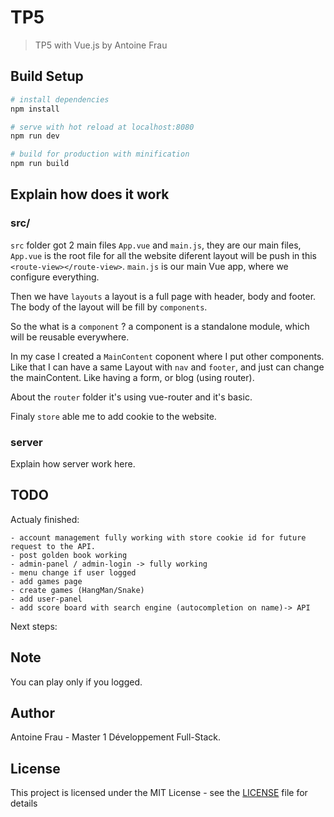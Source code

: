 # TP5

> TP5 with Vue.js by Antoine Frau


## Build Setup

``` bash
# install dependencies
npm install

# serve with hot reload at localhost:8080
npm run dev

# build for production with minification
npm run build
```

## Explain how does it work

### src/

`src` folder got 2 main files `App.vue` and `main.js`, they are our main files, `App.vue` is the root file for all the website diferent layout will be push in this `<route-view></route-view>`. `main.js` is our main Vue app, where we configure everything.

Then we have `layouts` a layout is a full page with header, body and footer.
The body of the layout will be fill by `components`.

So the what is a `component` ? a component is a standalone module, which will be reusable everywhere.

In my case I created a `MainContent` coponent where I put other components. Like that I can have a same Layout with `nav` and `footer`, and just can change the mainContent.
Like having a form, or blog (using router).

About the `router` folder it's using vue-router and it's basic.

Finaly `store` able me to add cookie to the website.

### server

Explain how server work here.

## TODO

Actualy finished: 

    - account management fully working with store cookie id for future request to the API.
    - post golden book working
    - admin-panel / admin-login -> fully working
    - menu change if user logged
    - add games page
    - create games (HangMan/Snake)
    - add user-panel
    - add score board with search engine (autocompletion on name)-> API

Next steps: 

## Note
You can play only if you logged.

## Author
Antoine Frau - Master 1 Développement Full-Stack.

## License
This project is licensed under the MIT License - see the [LICENSE](LICENSE) file for details